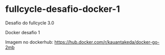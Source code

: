 # fullcycle-desafio-docker-1
Desafio do fullcycle 3.0

Docker desafio 1

Imagem no dockerhub: https://hub.docker.com/r/kauantakeda/docker-go-2mb
